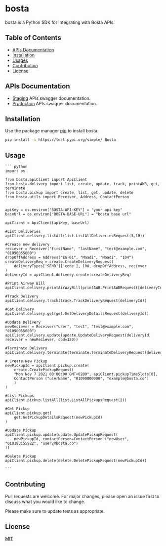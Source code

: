 # bosta

bosta is a Python SDK for integrating with Bosta APIs.

## Table of Contents

- [APIs Documentation](#apis-documentation)
- [Installation](#installation)
- [Usages](#usages)
- [Contribution](#contribution)
- [License](#license)

## APIs Documentation

- [Staging](https://stg-app.bosta.co/docs) APIs swagger documentation.
- [Production](https://app.bosta.co/docs) APIs swagger documentation.

## Installation

Use the package manager [pip](https://pip.pypa.io/en/bosta/) to install bosta.

```bash
pip install -i https://test.pypi.org/simple/ Bosta
```

## Usage

    ``` python
    import os

    from bosta.apiClient import ApiClient
    from bosta.delivery import list, create, update, track, printAWB, get, terminate
    from bosta.pickup import create, list, get, update, delete
    from bosta.utils import Receiver, Address, ContactPerson


    apiKey = os.environ["BOSTA-API-KEY"] = "your api key"
    baseUrl = os.environ["BOSTA-BASE-URL"] = "bosta base url"

    apiClient = ApiClient(apiKey, baseUrl)

    #List Deliveries 
    apiClient.delivery.listAll(list.ListAllDeliveriesRequest(3,10))

    #Create new delivery
    reciever = Receiver("firstName", "lastName", "test@example.com", "01090055000")
    dropOffAddress = Address("EG-01", "Maadi", "Maadi", "104")
    createDeliveryReq = create.CreateDeliveryRequest(
        deliveryTypes['SEND']['code'], 100, dropOffAddress, reciever 
    )
    deliveryId = apiClient.delivery.create(createDeliveryReq)

    #Print Airway Bill
    apiClient.delivery.printAirWayBill(printAWB.PrintAWBRequest([deliveryId]))

    #Track Delivery
    apiClient.delivery.track(track.TrackDeliveryRequest(deliveryId))

    #Get Delivery
    apiClient.delivery.get(get.GetDeliveryDetailsRequest(deliveryId))

    #Update Delivery
    newReciever = Receiver("user", "test", "test@example.com", "01090055000")
    apiClient.delivery.update(update.UpdateDeliveryRequest(deliveryId, receiver = newReciever, cod=120))

    #Terminate Delivery
    apiClient.delivery.terminate(terminate.TerminateDeliveryRequest(deliveryId))

    # Create New Pickup
    newPickupId = apiClient.pickup.create(
        create.CreatePickupRequest(
        "Mon Nov 7 2021 00:00:00 GMT+0200", apiClient.pickupTimeSlots[0],
        ContactPerson ("userName", "01090000000", "example@bosta.co")
        )
    )

    #List Pickups 
    apiClient.pickup.listAll(list.ListAllPickupsRequest(2))

    #Get Pickup 
    apiClient.pickup.get(
        get.GetPickupDetailsRequest(newPickupId)
    )

    #Update Pickup 
    apiClient.pickup.update(update.UpdatePickupRequest(
        newPickupId, contactPerson=ContactPerson ("newUser", "010193155922", "user2@bosta.co")
    ))

    #Delete Pickup
    apiClient.pickup.delete(delete.DeletePickupRequest(newPickupId))

    ```

## Contributing
Pull requests are welcome. For major changes, please open an issue first to discuss what you would like to change.

Please make sure to update tests as appropriate.

## License
[MIT](https://github.com/bostaapp/bosta-python/blob/master/LICENSE)